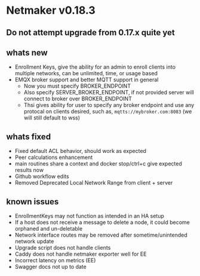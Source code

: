 # Netmaker v0.18.3

## **Do not attempt upgrade from 0.17.x quite yet**

## whats new
- Enrollment Keys, give the ability for an admin to enroll clients into multiple networks, can be unlimited, time, or usage based
- EMQX broker support and better MQTT support in general
  - Now you must specify BROKER_ENDPOINT
  - Also specify SERVER_BROKER_ENDPOINT, if not provided server will connect to broker over BROKER_ENDPOINT
  - Thsi gives ability for user to specify any broker endpoint and use any protocal on clients desired, such as, `mqtts://mybroker.com:8083`
    (we will still default to wss)
    
## whats fixed
- Fixed default ACL behavior, should work as expected
- Peer calculations enhancement
- main routines share a context and docker stop/ctrl+c give expected results now
- Github workflow edits
- Removed Deprecated Local Network Range from client + server

## known issues
- EnrollmentKeys may not function as intended in an HA setup
- If a host does not receive a message to delete a node, it could become orphaned and un-deletable
- Network interface routes may be removed after sometime/unintended network update
- Upgrade script does not handle clients
- Caddy does not handle netmaker exporter well for EE
- Incorrect latency on metrics (EE)
- Swagger docs not up to date
